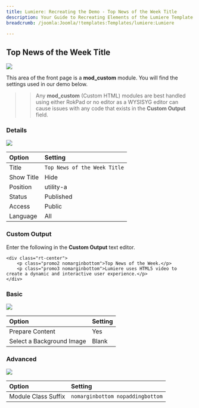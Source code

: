 ```yaml
---
title: Lumiere: Recreating the Demo - Top News of the Week Title
description: Your Guide to Recreating Elements of the Lumiere Template for Joomla
breadcrumb: /joomla:Joomla/!templates:Templates/lumiere:Lumiere

---
```


Top News of the Week Title
-----
![][demo]

This area of the front page is a **mod_custom** module. You will find the settings used in our demo below.

>> Any **mod_custom** (Custom HTML) modules are best handled using either RokPad or no editor as a WYSISYG editor can cause issues with any code that exists in the **Custom Output** field.

### Details
![][demo2]

| Option     | Setting                                                            |
| :--------- | :----------------------------------------------------------------- |
| Title      | `Top News of the Week Title`                                       |
| Show Title | Hide                                                               |
| Position   | utility-a                                                          |
| Status     | Published                                                          |
| Access     | Public                                                             |
| Language   | All                                                                |

### Custom Output
Enter the following in the **Custom Output** text editor.

~~~
<div class="rt-center">
	<p class="promo2 nomarginbottom">Top News of the Week.</p>
	<p class="promo3 nomarginbottom">Lumiere uses HTML5 video to create a dynamic and interactive user experience.</p>	
</div>
~~~

### Basic
![][demo3]

| Option                    | Setting |
| :------------------------ | :------ |
| Prepare Content           | Yes     |
| Select a Background Image | Blank   |

### Advanced
![][demo4]

| Option              | Setting                          |  
| :------------------ | :------------------------------- |  
| Module Class Suffix | `nomarginbottom nopaddingbottom` |  

[demo]: assets/demo_7.jpeg
[demo2]: assets/news_1.jpeg
[demo3]: assets/news_2.jpeg
[demo4]: assets/news_3.jpeg